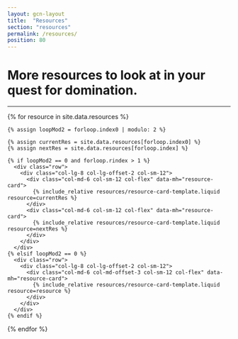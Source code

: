 ```yaml
---
layout: gcn-layout
title:  "Resources"
section: "resources"
permalink: /resources/
position: 80
---
```


<div class="row">
  <div class="col-lg-8 col-lg-offset-2 col-md-10 col-md-offset-1 col-sm-12">
    <h1 class="gcn-page-header">More resources to look at in your quest for domination.</h1>
    <hr>
  </div>
</div>

<div>

  {% for resource in site.data.resources %}

    {% assign loopMod2 = forloop.index0 | modulo: 2 %}

    {% assign currentRes = site.data.resources[forloop.index0] %}
    {% assign nextRes = site.data.resources[forloop.index] %}

    {% if loopMod2 == 0 and forloop.rindex > 1 %}
      <div class="row">
        <div class="col-lg-8 col-lg-offset-2 col-sm-12">
          <div class="col-md-6 col-sm-12 col-flex" data-mh="resource-card">
            {% include_relative resources/resource-card-template.liquid resource=currentRes %}
          </div>
          <div class="col-md-6 col-sm-12 col-flex" data-mh="resource-card">
            {% include_relative resources/resource-card-template.liquid resource=nextRes %}
          </div>
        </div>
      </div>
    {% elsif loopMod2 == 0 %}
      <div class="row">
        <div class="col-lg-8 col-lg-offset-2 col-sm-12">
          <div class="col-md-6 col-md-offset-3 col-sm-12 col-flex" data-mh="resource-card">
            {% include_relative resources/resource-card-template.liquid resource=resource %}
          </div>
        </div>
      </div>
    {% endif %}

  {% endfor %}

</div>
